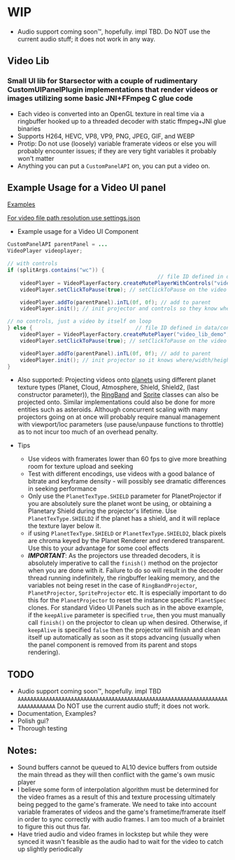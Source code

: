 # **WIP**
- Audio support coming soon™, hopefully. impl TBD. Do NOT use the current audio stuff; it does not work in any way.

## Video Lib
### Small UI lib for Starsector with a couple of rudimentary CustomUIPanelPlugin implementations that render videos or images utilizing some basic JNI+FFmpeg C glue code
- Each video is converted into an OpenGL texture in real time via a ringbuffer hooked up to a threaded decoder with static ffmpeg+JNI glue binaries
- Supports H264, HEVC, VP8, VP9, PNG, JPEG, GIF, and WEBP
- Protip: Do not use (loosely) variable framerate videos or else you will probably encounter issues; if they are very tight variables it probably won't matter
- Anything you can put a `CustomPanelAPI` on, you can put a video on.

## Example Usage for a Video UI panel

[Examples](./src/data/scripts/console/)

[For video file path resolution use settings.json](./data/config/settings.json)

- Example usage for a Video UI Component

```java
CustomPanelAPI parentPanel = ...
VideoPlayer videoplayer;

// with controls
if (splitArgs.contains("wc")) {
                                                // file ID defined in data/config/settings.json | starting PlayMode | starting EOFMode | keepAlive?
    videoPlayer = VideoPlayerFactory.createMutePlayerWithControls("video_lib_demo", videoWidth, videoHeight, PlayMode.PAUSED, EOFMode.LOOP, false, Color.WHITE, Misc.getDarkPlayerColor());
    videoPlayer.setClickToPause(true); // setClickToPause on the video so user can click it to pause/unpause it

    videoPlayer.addTo(parentPanel).inTL(0f, 0f); // add to parent
    videoPlayer.init(); // init projector and controls so they know where/height/width to render. *Make sure 'parentPanel' is positioned properly before calling this

// no controls, just a video by itself on loop
} else {                                 // file ID defined in data/config/settings.json | starting PlayMode | starting EOFMode | keepAlive?
    videoPlayer = VideoPlayerFactory.createMutePlayer("video_lib_demo", videoWidth, videoHeight, PlayMode.PLAYING, EOFMode.LOOP, false);
    videoPlayer.setClickToPause(true); // setClickToPause on the video so user can click it to pause/unpause it

    videoPlayer.addTo(parentPanel).inTL(0f, 0f); // add to parent
    videoPlayer.init(); // init projector so it knows where/width/height to render *Make sure 'parentPanel' is positioned properly before calling this
}
```

- Also supported: Projecting videos onto [planets](./src/data/scripts/projector/PlanetProjector.java) using different planet texture types (Planet, Cloud, Atmosphere, Shield, Shield2, (last constructor parameter)), the [RingBand](./src/data/scripts/projector/RingBandProjector.java) and [Sprite](./src/data/scripts/projector/SpriteProjector.java) classes can also be projected onto. Similar implementations could also be done for more entities such as asteroids. Although concurrent scaling with many projectors going on at once will probably require manual management with viewport/loc parameters (use pause/unpause functions to throttle) as to not incur too much of an overhead penalty.

- Tips
  - Use videos with framerates lower than 60 fps to give more breathing room for texture upload and seeking
  - Test with different encodings, use videos with a good balance of bitrate and keyframe density - will possibly see dramatic differences in seeking performance
  - Only use the `PlanetTexType.SHIELD` parameter for PlanetProjector if you are absolutely sure the planet wont be using, or obtaining a Planetary Shield during the projector's lifetime. Use `PlanetTexType.SHIELD2` if the planet has a shield, and it will replace the texture layer below it.
  - if using `PlanetTexType.SHIELD` or `PlanetTexType.SHIELD2`, black pixels are chroma keyed by the Planet Renderer and rendered transparent. Use this to your advantage for some cool effects
  - ***IMPORTANT***: As the projectors use threaded decoders, it is absolutely imperative to call the `finish()` method on the projector when you are done with it. Failure to do so will result in the decoder thread running indefinitely, the ringbuffer leaking memory, and the variables not being reset in the case of `RingBandProjector`, `PlanetProjector`, `SpriteProjector` etc. It is especially important to do this for the `PlanetProjector` to reset the instance specific `PlanetSpec` clones. For standard Video UI Panels such as in the above example, if the `keepAlive` parameter is specified `true`, then you must manually call `finish()` on the projector to clean up when desired. Otherwise, if `keepAlive` is specified `false` then the projector will finish and clean itself up automatically as soon as it stops advancing (usually when the panel component is removed from its parent and stops rendering).

## TODO
- Audio support coming soon™, hopefully. impl TBD `AAAAAAAAAAAAAAAAAAAAAAAAAAAAAAAAAAAAAAAAAAAAAAAAAAAAAAAAAAAAAAAAAAAAAAAAAAAAAAA` Do NOT use the current audio stuff; it does not work.
- Documentation, Examples?
- Polish gui?
- Thorough testing


## Notes:
- Sound buffers cannot be queued to AL10 device buffers from outside the main thread as they will then conflict with the game's own music player
- I believe some form of interpolation algorithm must be determined for the video frames as a result of this and texture processing ultimately being pegged to the game's framerate. We need to take into account variable framerates of videos and the game's frametime/framerate itself in order to sync correctly with audio frames. I am too much of a brainlet to figure this out thus far.
- Have tried audio and video frames in lockstep but while they were synced it wasn't feasible as the audio had to wait for the video to catch up slightly periodically